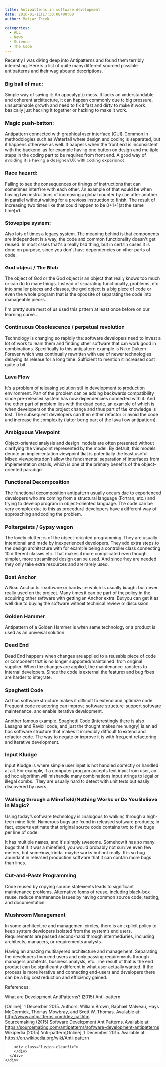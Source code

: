 ```yaml
---
title: Antipatterns in software development
date: 2016-01-11T17:30:08+00:00
author: Matjaz Trcek

categories:
  - ALL
  - News
  - Science
  - The Code
---
```

Recently I was diving deep into Antipatterns and found them terribly interesting. Here is a list of quite many different sourced possible antipatterns and their wag abound descriptions.

### Big ball of mud:

Simple way of saying it: An apocalyptic mess. It lacks an understandable and coherent architecture, it can happen commonly due to big pressure, unsustainable growth and need to fix it fast and dirty to make it work, basically just hacking it together or hacking to make it work.

### Magic push-button:

Antipattern connected with graphical user interface (GUI). Common in methodologies such as Waterfall where design and coding is separated, but it happens otherwise as well. It happens when the front end is inconsistent with the backend, as for example having one button on design and multiple steps in the coding part to be required from front end. A good way of avoiding it is having a designer/UX with coding experience.

### Race hazard:

Failing to see the consequences or timings of instructions that can sometimes interfere with each other. An example of that would be when having two instructions of increasing a global counter by one after another in parallel without waiting for a previous instruction to finish. The result of increasing two times like that could happen to be 0+1+1(at the same time)=1.

### Stovepipe system:

Also lots of times a legacy system. The meaning behind is that components are independent in a way, the code and common functionality doesn't get reused. In most cases that's a really bad thing, but in certain cases it is done on purpose, since you don't have dependencies on other parts of code.

### God object / The Blob

The object of God or the God object is an object that really knows too much or can do to many things. Instead of separating functionality, problems, etc. into smaller pieces and classes, the god object is a big piece of code or even the whole program that is the opposite of separating the code into manageable pieces.

I'm pretty sure most of us used this pattern at least once before on our learning curve&#8230;

### Continuous Obsolescence / perpetual revolution

Technology is changing so rapidly that software developers need to invest a lot of work to learn them and finding other software that can work good in combinations. Specifically to this antipattern example is Nuke Dukem Forever which was continually rewritten with use of newer technologies delaying its release for a long time. Sufficient to mention it increased cost quite a bit.

### Lava Flow

It's a problem of releasing solution still in development to production environment. Part of the problem can be adding backwards compatibility since pre-released system has now dependencies connected with it. And the other part of problem lies with the dead code, an example of which is when developers on the project change and thus part of the knowledge is lost. The subsequent developers can then either refactor or avoid the code and increase the complexity (latter being part of the lava flow antipattern).

### Ambiguous Viewpoint

Object-oriented analysis and design  models are often presented without clarifying the viewpoint represented by the model. By default, this models denote an implementation viewpoint that is potentially the least useful. Mixed viewpoints don’t allow the fundamental separation of interfaces from implementation details, which is one of the primary benefits of the object-oriented paradigm.

### Functional Decomposition

The functional decomposition antipattern usually occurs due to experienced developers who are coming from a structural language (Fortran, etc.) and trying to develop program in object-oriented language. The code can be very complex due to this as procedural developers have a different way of approaching and coding the problem.

### Poltergeists / Gypsy wagon

The lovely clutterers of the object-oriented programming. They are usually intentional and made by inexperienced developers. They add extra steps to the design architecture with for example being a controller class connecting 10 different classes etc. That makes it more complicated even though simpler, more streamlined design can be used. And since they are needed they only take extra resources and are rarely used.

### Boat Anchor

A Boat Anchor is a software or hardware which is usually bought but never really used on the project. Many times it can be part of the policy in the acquiring other software with getting an Anchor extra. But you can get it as well due to buying the software without technical review or discussion

### Golden Hammer

Antipattern of a Golden Hammer is when same technology or a product is used as an universal solution.

### Dead End

Dead End happens when changes are applied to a reusable piece of code or component that is no longer supported/maintained  from original supplier. When the changes are applied, the maintenance transfers to internal developers. Since the code is external the features and bug fixes are harder to integrate.

### Spaghetti Code

Ad hoc software structure makes it difficult to extend and optimize code. Frequent code refactoring can improve software structure, support software maintenance, and enable iterative development.

Another famous example. Spaghetti Code (Interestingly there is also Lasagna and Ravioli code, and just the thought makes me hungry) is an ad hoc software structure that makes it incredibly difficult to extend and refactor code. The way to negate or improve it is with frequent refactoring and iterative development.

### Input Kludge

Input Kludge is where simple user input is not handled correctly or handled at all. For example, if a computer program accepts text input from user, an ad hoc algorithm will mishandle many combinations input strings to legal or illegal combs.  They are usually hard to detect with unit tests but easily discovered by users.

### Walking through a Minefield/Nothing Works or Do You Believe in Magic?

Using today’s software technology is analogous to walking through a high-tech mine field. Numerous bugs are found in released software products; in fact, experts estimate that original source code contains two to five bugs per line of code.

It has multiple names, and it's simply awesome. Somehow it has so many bugs that if it was a minefield, you would probably not survive even few meters, but somehow, kinda, maybe works but not really. It is so bug abundant in released production software that it can contain more bugs than lines.

### Cut-and-Paste Programming

Code reused by copying source statements leads to significant maintenance problems. Alternative forms of reuse, including black-box reuse, reduce maintenance issues by having common source code, testing, and documentation.

### Mushroom Management

In some architecture and management circles, there is an explicit policy to keep system developers isolated from the system’s end users. Requirements are passed second-hand through intermediaries, including architects, managers, or requirements analysts.

Having an amazing multilayered architecture and management. Separating the developers from end users and only passing requirements through managers,architects, business analysts, etc. The result of that is the end product can be significantly different to what user actually wanted. If the process is more iterative and connecting end-users and developers there can be a big cost reduction and efficiency gained.

References:

What are Development AntiPatterns? (2015) Anti-pattern

<div  class="fusion-fullwidth fullwidth-box hundred-percent-fullwidth"  style='background-color: #ffffff;background-position: center center;background-repeat: no-repeat;padding-top:0px;padding-right:0px;padding-bottom:0px;padding-left:0px;'>
  <div class="fusion-builder-row fusion-row ">
    <div  class="fusion-layout-column fusion_builder_column fusion_builder_column_1_1  fusion-one-full fusion-column-first fusion-column-last fusion-column-no-min-height 1_1"  style='margin-top:0px;margin-bottom:0px;'>
      <div class="fusion-column-wrapper" style="background-position:left top;background-repeat:no-repeat;-webkit-background-size:cover;-moz-background-size:cover;-o-background-size:cover;background-size:cover;"  data-bg-url="">
        [Online], 1 December 2015. Authors: William Brown, Raphael Malveau, Hays McCormick, Thomas Mowbray, and Scott W. Thomas. Available at: <a href="http://www.antipatterns.com/dev_cat.htm">http://www.antipatterns.com/dev_cat.htm</a><br /> Sourcemaking (2015) Software Development AntiPatterns. Available at: <a href="https://sourcemaking.com/antipatterns/software-development-antipatterns">https://sourcemaking.com/antipatterns/software-development-antipatterns</a><br /> Wikipedia (2015) Anti-pattern[Online], 1 December 2015. Available at: <a href="https://en.wikipedia.org/wiki/Anti-pattern">https://en.wikipedia.org/wiki/Anti-pattern</a>
        
        <div class="fusion-clearfix">
        </div>
      </div>
    </div>
  </div>
</div>
